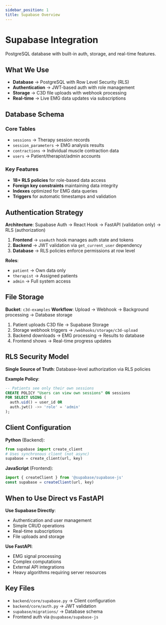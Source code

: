 ```yaml
---
sidebar_position: 1
title: Supabase Overview
---
```


# Supabase Integration

PostgreSQL database with built-in auth, storage, and real-time features.

## What We Use

- **Database** → PostgreSQL with Row Level Security (RLS)
- **Authentication** → JWT-based auth with role management  
- **Storage** → C3D file uploads with webhook processing
- **Real-time** → Live EMG data updates via subscriptions

## Database Schema

### Core Tables
- `sessions` → Therapy session records
- `session_parameters` → EMG analysis results
- `contractions` → Individual muscle contraction data
- `users` → Patient/therapist/admin accounts

### Key Features
- **18+ RLS policies** for role-based data access
- **Foreign key constraints** maintaining data integrity
- **Indexes** optimized for EMG data queries
- **Triggers** for automatic timestamps and validation

## Authentication Strategy

**Architecture**: Supabase Auth → React Hook → FastAPI (validation only) → RLS (authorization)

1. **Frontend** → `useAuth` hook manages auth state and tokens
2. **Backend** → JWT validation via `get_current_user` dependency
3. **Database** → RLS policies enforce permissions at row level

**Roles**: 
- `patient` → Own data only
- `therapist` → Assigned patients 
- `admin` → Full system access

## File Storage

**Bucket**: `c3d-examples`
**Workflow**: Upload → Webhook → Background processing → Database storage

1. Patient uploads C3D file → Supabase Storage
2. Storage webhook triggers → `/webhooks/storage/c3d-upload`
3. Backend downloads → EMG processing → Results to database
4. Frontend shows → Real-time progress updates

## RLS Security Model

**Single Source of Truth**: Database-level authorization via RLS policies

**Example Policy**:
```sql
-- Patients see only their own sessions
CREATE POLICY "Users can view own sessions" ON sessions
FOR SELECT USING (
  auth.uid() = user_id OR 
  auth.jwt() ->> 'role' = 'admin'
);
```

## Client Configuration

**Python** (Backend):
```python
from supabase import create_client
# Uses synchronous client (not async)
supabase = create_client(url, key)
```

**JavaScript** (Frontend):
```javascript
import { createClient } from '@supabase/supabase-js'
const supabase = createClient(url, key)
```

## When to Use Direct vs FastAPI

**Use Supabase Directly**:
- Authentication and user management
- Simple CRUD operations
- Real-time subscriptions  
- File uploads and storage

**Use FastAPI**:
- EMG signal processing
- Complex computations
- External API integrations
- Heavy algorithms requiring server resources

## Key Files

- `backend/core/supabase.py` → Client configuration
- `backend/core/auth.py` → JWT validation  
- `supabase/migrations/` → Database schema
- Frontend auth via `@supabase/supabase-js`